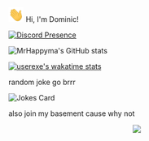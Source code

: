<img src="https://raw.githubusercontent.com/mrhappyma/mrhappyma/master/wave.gif" width="30px"> Hi, I'm Dominic!

[![Discord Presence](https://lanyard-profile-readme.vercel.app/api/606526727753170969
                            )](https://discord.com/users/606526727753170969)

![MrHappyma's GitHub stats](https://github-readme-stats.vercel.app/api?username=mrhappyma)

[![userexe's wakatime stats](https://github-readme-stats.vercel.app/api/wakatime?username=userexe)](https://wakatime.com/@userexe)

random joke go brrr

![Jokes Card](https://readme-jokes.vercel.app/api)

also join my basement cause why not 

<p align="center"><a href="https://discord.gg/a3rBjWpWuc"><img src="https://discordapp.com/api/guilds/907459973305495592/widget.png?style=banner=2"/></a></p>

